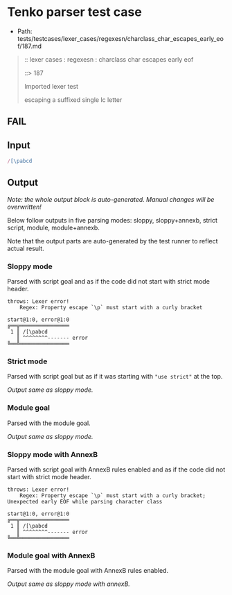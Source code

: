 # Tenko parser test case

- Path: tests/testcases/lexer_cases/regexesn/charclass_char_escapes_early_eof/187.md

> :: lexer cases : regexesn : charclass char escapes early eof
>
> ::> 187
>
> Imported lexer test
>
> escaping a suffixed single lc letter

## FAIL

## Input

`````js
/[\pabcd
`````

## Output

_Note: the whole output block is auto-generated. Manual changes will be overwritten!_

Below follow outputs in five parsing modes: sloppy, sloppy+annexb, strict script, module, module+annexb.

Note that the output parts are auto-generated by the test runner to reflect actual result.

### Sloppy mode

Parsed with script goal and as if the code did not start with strict mode header.

`````
throws: Lexer error!
    Regex: Property escape `\p` must start with a curly bracket

start@1:0, error@1:0
╔══╦════════════════
 1 ║ /[\pabcd
   ║ ^^^^^^^^------- error
╚══╩════════════════

`````

### Strict mode

Parsed with script goal but as if it was starting with `"use strict"` at the top.

_Output same as sloppy mode._

### Module goal

Parsed with the module goal.

_Output same as sloppy mode._

### Sloppy mode with AnnexB

Parsed with script goal with AnnexB rules enabled and as if the code did not start with strict mode header.

`````
throws: Lexer error!
    Regex: Property escape `\p` must start with a curly bracket; Unexpected early EOF while parsing character class

start@1:0, error@1:0
╔══╦════════════════
 1 ║ /[\pabcd
   ║ ^^^^^^^^------- error
╚══╩════════════════

`````

### Module goal with AnnexB

Parsed with the module goal with AnnexB rules enabled.

_Output same as sloppy mode with annexB._
